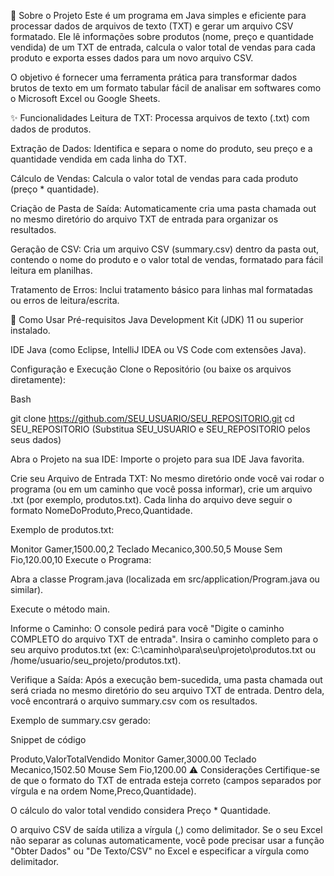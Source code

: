 📄 Sobre o Projeto
Este é um programa em Java simples e eficiente para processar dados de arquivos de texto (TXT) e gerar um arquivo CSV formatado. Ele lê informações sobre produtos (nome, preço e quantidade vendida) de um TXT de entrada, calcula o valor total de vendas para cada produto e exporta esses dados para um novo arquivo CSV.

O objetivo é fornecer uma ferramenta prática para transformar dados brutos de texto em um formato tabular fácil de analisar em softwares como o Microsoft Excel ou Google Sheets.

✨ Funcionalidades
Leitura de TXT: Processa arquivos de texto (.txt) com dados de produtos.

Extração de Dados: Identifica e separa o nome do produto, seu preço e a quantidade vendida em cada linha do TXT.

Cálculo de Vendas: Calcula o valor total de vendas para cada produto (preço * quantidade).

Criação de Pasta de Saída: Automaticamente cria uma pasta chamada out no mesmo diretório do arquivo TXT de entrada para organizar os resultados.

Geração de CSV: Cria um arquivo CSV (summary.csv) dentro da pasta out, contendo o nome do produto e o valor total de vendas, formatado para fácil leitura em planilhas.

Tratamento de Erros: Inclui tratamento básico para linhas mal formatadas ou erros de leitura/escrita.

🚀 Como Usar
Pré-requisitos
Java Development Kit (JDK) 11 ou superior instalado.

IDE Java (como Eclipse, IntelliJ IDEA ou VS Code com extensões Java).

Configuração e Execução
Clone o Repositório (ou baixe os arquivos diretamente):

Bash

git clone https://github.com/SEU_USUARIO/SEU_REPOSITORIO.git
cd SEU_REPOSITORIO
(Substitua SEU_USUARIO e SEU_REPOSITORIO pelos seus dados)

Abra o Projeto na sua IDE:
Importe o projeto para sua IDE Java favorita.

Crie seu Arquivo de Entrada TXT:
No mesmo diretório onde você vai rodar o programa (ou em um caminho que você possa informar), crie um arquivo .txt (por exemplo, produtos.txt).
Cada linha do arquivo deve seguir o formato NomeDoProduto,Preco,Quantidade.

Exemplo de produtos.txt:

Monitor Gamer,1500.00,2
Teclado Mecanico,300.50,5
Mouse Sem Fio,120.00,10
Execute o Programa:

Abra a classe Program.java (localizada em src/application/Program.java ou similar).

Execute o método main.

Informe o Caminho:
O console pedirá para você "Digite o caminho COMPLETO do arquivo TXT de entrada". Insira o caminho completo para o seu arquivo produtos.txt (ex: C:\caminho\para\seu\projeto\produtos.txt ou /home/usuario/seu_projeto/produtos.txt).

Verifique a Saída:
Após a execução bem-sucedida, uma pasta chamada out será criada no mesmo diretório do seu arquivo TXT de entrada. Dentro dela, você encontrará o arquivo summary.csv com os resultados.

Exemplo de summary.csv gerado:

Snippet de código

Produto,ValorTotalVendido
Monitor Gamer,3000.00
Teclado Mecanico,1502.50
Mouse Sem Fio,1200.00
⚠️ Considerações
Certifique-se de que o formato do TXT de entrada esteja correto (campos separados por vírgula e na ordem Nome,Preco,Quantidade).

O cálculo do valor total vendido considera Preço * Quantidade.

O arquivo CSV de saída utiliza a vírgula (,) como delimitador. Se o seu Excel não separar as colunas automaticamente, você pode precisar usar a função "Obter Dados" ou "De Texto/CSV" no Excel e especificar a vírgula como delimitador.

